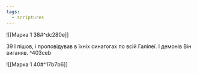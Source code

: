 ```yaml
---
tags:
  - scriptures
---
```


![[Марка 1 38#^dc280e]]

39 І пішов, і проповідував в їхніх синагогах по всій Галілеї. І демонів Він виганяв. ^403ceb

![[Марка 1 40#^17b7b6]]